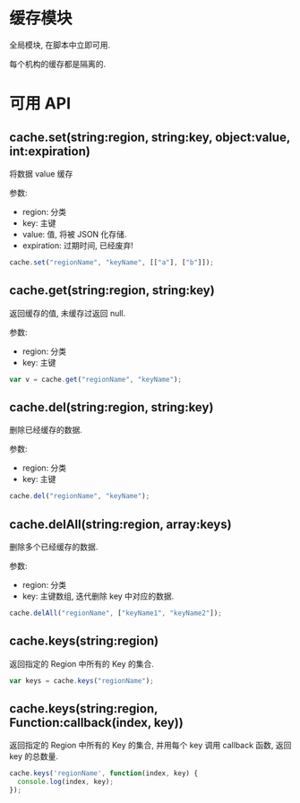 # 缓存模块

全局模块, 在脚本中立即可用.

每个机构的缓存都是隔离的.


# 可用 API

## cache.set(string:region, string:key, object:value, int:expiration)

将数据 value 缓存

参数:

* region: 分类
* key: 主键
* value: 值, 将被 JSON 化存储.
* expiration: 过期时间, 已经废弃!


```javascript
cache.set("regionName", "keyName", [["a"], ["b"]]);
```


## cache.get(string:region, string:key)

返回缓存的值, 未缓存过返回 null.

参数:

* region: 分类
* key: 主键

``` javascript
var v = cache.get("regionName", "keyName");
```


## cache.del(string:region, string:key)

删除已经缓存的数据.

参数:

* region: 分类
* key: 主键

```javascript
cache.del("regionName", "keyName");
```


## cache.delAll(string:region, array:keys)

删除多个已经缓存的数据.

参数:

* region: 分类
* key: 主键数组, 迭代删除 key 中对应的数据.

```javascript
cache.delAll("regionName", ["keyName1", "keyName2"]);
```


## cache.keys(string:region)

返回指定的 Region 中所有的 Key 的集合.

```javascript
var keys = cache.keys("regionName");
```


## cache.keys(string:region, Function:callback(index, key))

返回指定的 Region 中所有的 Key 的集合, 并用每个 key 调用 callback 函数, 返回 key 的总数量.

```javascript
cache.keys('regionName', function(index, key) {
  console.log(index, key);
});
```